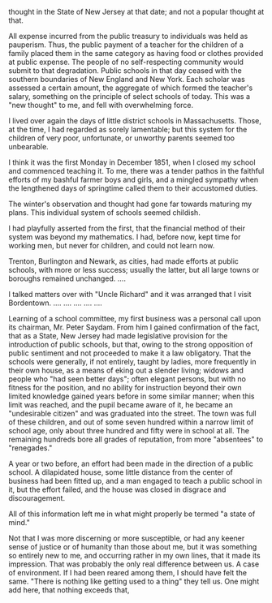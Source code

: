 thought in the State of New Jersey at that date; and not a popular thought at that.

All expense incurred from the public treasury to individuals was held as pauperism. Thus, the public payment of a teacher for the children of a family placed them in the same category as having food or clothes provided at public expense. The people of no self-respecting community would submit to that degradation. Public schools in that day ceased with the southern boundaries of New England and New York. Each scholar was assessed a certain amount, the aggregate of which formed the teacher's salary, something on the principle of select schools of today. This was a "new thought" to me, and fell with overwhelming force.

I lived over again the days of little district schools in Massachusetts. Those, at the time, I had regarded as sorely lamentable; but this system for the children of very poor, unfortunate, or unworthy parents seemed too unbearable.

I think it was the first Monday in December 1851, when I closed my school and commenced teaching it. To me, there was a tender pathos in the faithful efforts of my bashful farmer boys and girls, and a mingled sympathy when the lengthened days of springtime called them to their accustomed duties.

The winter's observation and thought had gone far towards maturing my plans. This individual system of schools seemed childish.

I had playfully asserted from the first, that the financial method of their system was beyond my mathematics. I had, before now, kept time for working men, but never for children, and could not learn now.

Trenton, Burlington and Newark, as cities, had made efforts at public schools, with more or less success; usually the latter, but all large towns or boroughs remained unchanged. ....

I talked matters over with "Uncle Richard" and it was arranged that I visit Bordentown. .... .... .... .... ....

Learning of a school committee, my first business was a personal call upon its chairman, Mr. Peter Saydam. From him I gained confirmation of the fact, that as a State, New Jersey had made legislative provision for the introduction of public schools, but that, owing to the strong opposition of public sentiment and not proceeded to make it a law obligatory. That the schools were generally, if not entirely, taught by ladies, more frequently in their own house, as a means of eking out a slender living; widows and people who "had seen better days"; often elegant persons, but with no fitness for the position, and no ability for instruction beyond their own limited knowledge gained years before in some similar manner; when this limit was reached, and the pupil became aware of it, he became an "undesirable citizen" and was graduated into the street. The town was full of these children, and out of some seven hundred within a narrow limit of school age, only about three hundred and fifty were in school at all. The remaining hundreds bore all grades of reputation, from more "absentees" to "renegades."

A year or two before, an effort had been made in the direction of a public school. A dilapidated house, some little distance from the center of business had been fitted up, and a man engaged to teach a public school in it, but the effort failed, and the house was closed in disgrace and discouragement.

All of this information left me in what might properly be termed "a state of mind."

Not that I was more discerning or more susceptible, or had any keener sense of justice or of humanity than those about me, but it was something so entirely new to me, and occurring rather in my own lines, that it made its impression. That was probably the only real difference between us. A case of environment. If I had been reared among them, I should have felt the same. "There is nothing like getting used to a thing" they tell us. One might add here, that nothing exceeds that,